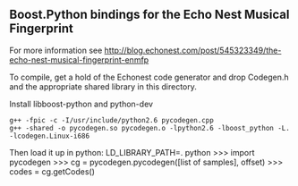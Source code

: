 Boost.Python bindings for the Echo Nest Musical Fingerprint
-----------------------------------------------------------

For more information see http://blog.echonest.com/post/545323349/the-echo-nest-musical-fingerprint-enmfp

To compile, get a hold of the Echonest code generator and drop Codegen.h and the appropriate shared library in this directory.

Install libboost-python and python-dev

    g++ -fpic -c -I/usr/include/python2.6 pycodegen.cpp
    g++ -shared -o pycodegen.so pycodegen.o -lpython2.6 -lboost_python -L. -lcodegen.Linux-i686

Then load it up in python:
    LD_LIBRARY_PATH=. python
    >>> import pycodegen
    >>> cg = pycodegen.pycodegen([list of samples], offset)
    >>> codes = cg.getCodes()
